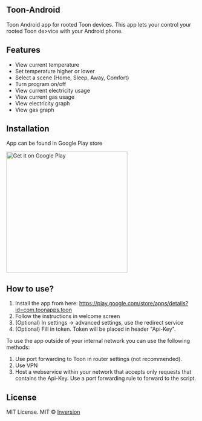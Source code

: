 ﻿## Toon-Android
Toon Android app for rooted Toon devices. This app lets your control your rooted Toon de>vice with your Android phone.

## Features
- View current temperature
- Set temperature higher or lower
- Select a scene (Home, Sleep, Away, Comfort)
- Turn program on/off
- View current electricity usage
- View current gas usage
- View electricity graph
- View gas graph

## Installation
App can be found in Google Play store

<a href='https://play.google.com/store/apps/details?id=com.toonapps.toon&pcampaignid=pcampaignidMKT-Other-global-all-co-prtnr-py-PartBadge-Mar2515-1'><img alt='Get it on Google Play' src='https://play.google.com/intl/en_us/badges/static/images/badges/en_badge_web_generic.png' width="320"/></a>

## How to use?
1. Install the app from here: https://play.google.com/store/apps/details?id=com.toonapps.toon
2. Follow the instructions in welcome screen
3. (Optional) In settings -> advanced settings, use the redirect service
4. (Optional) Fill in token. Token will be placed in header "Api-Key".

To use the app outside of your internal network you can use the following methods:
1. Use port forwarding to Toon in router settings (not recommended).
2. Use VPN
3. Host a webservice within your network that accepts only requests that contains the Api-Key. Use a port forwarding rule to forward to the script.

## License
MIT License. 
MIT © [Inversion](http://www.inversion.nl)